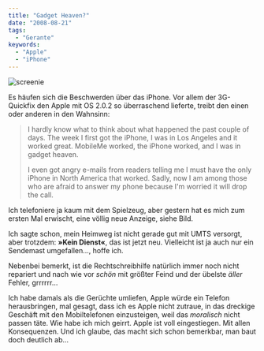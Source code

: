 ```yaml
---
title: "Gadget Heaven?"
date: "2008-08-21"
tags:
  - "Gerante"
keywords:
  - "Apple"
  - "iPhone"
---
```


![screenie](/img/codecandies/ZZ1A26AB24.jpg)

Es häufen sich die Beschwerden über das iPhone. Vor allem der 3G-Quickfix den Apple mit OS 2.0.2 so überraschend lieferte, treibt den einen oder anderen in den Wahnsinn:

> I hardly know what to think about what happened the past couple of days. The week I first got the iPhone, I was in Los Angeles and it worked great. MobileMe worked, the iPhone worked, and I was in gadget heaven.
>
> I even got angry e-mails from readers telling me I must have the only iPhone in North America that worked. Sadly, now I am among those who are afraid to answer my phone because I'm worried it will drop the call.

Ich telefoniere ja kaum mit dem Spielzeug, aber gestern hat es mich zum ersten Mal erwischt, eine völlig neue Anzeige, siehe Bild.

Ich sagte schon, mein Heimweg ist nicht gerade gut mit UMTS versorgt, aber trotzdem: **»Kein Dienst«**, das ist jetzt neu. Vielleicht ist ja auch nur ein Sendemast umgefallen…, hoffe ich.

Nebenbei bemerkt, ist die Rechtschreibhilfe natürlich immer noch nicht repariert und nach wie vor _schön_ mit größter Feind und der übelste _äller_ Fehler, grrrrrr…

Ich habe damals als die Gerüchte umliefen, Apple würde ein Telefon herausbringen, mal gesagt, dass ich es Apple nicht zutraue, in das dreckige Geschäft mit den Mobiltelefonen einzusteigen, weil das _moralisch_ nicht passen täte. Wie habe ich mich geirrt. Apple ist voll eingestiegen. Mit allen Konsequenzen. Und ich glaube, das macht sich schon bemerkbar, man baut doch deutlich ab…
